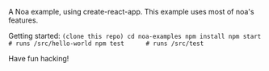 A Noa example, using create-react-app. This example uses most of noa's features.

Getting started:
`
(clone this repo)
cd noa-examples
npm install
npm start     # runs /src/hello-world
npm test      # runs /src/test
`

Have fun hacking!

